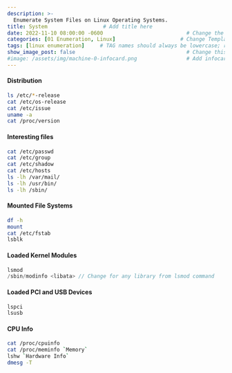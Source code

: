 ```yaml
---
description: >-
  Enumerate System Files on Linux Operating Systems.
title: System                  # Add title here
date: 2022-11-10 08:00:00 -0600                           # Change the date to match completion date
categories: [01 Enumeration, Linux]                     # Change Templates to Writeup
tags: [linux enumeration]     # TAG names should always be lowercase; replace template with writeup, and add relevant tags
show_image_post: false                                    # Change this to true
#image: /assets/img/machine-0-infocard.png                # Add infocard image here for post preview image
---
```

#### Distribution
```bash
ls /etc/*-release
cat /etc/os-release
cat /etc/issue
uname -a
cat /proc/version
```

#### Interesting files
```bash
cat /etc/passwd
cat /etc/group
cat /etc/shadow
cat /etc/hosts
ls -lh /var/mail/
ls -lh /usr/bin/
ls -lh /sbin/
```

#### Mounted File Systems
```bash
df -h
mount
cat /etc/fstab
lsblk
```

#### Loaded Kernel Modules
```c
lsmod
/sbin/modinfo <libata> // Change for any library from lsmod command
```

#### Loaded PCI and USB Devices
```bash
lspci
lsusb
```

#### CPU Info
```bash
cat /proc/cpuinfo
cat /proc/meminfo `Memory`
lshw `Hardware Info`
dmesg -T
```
